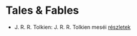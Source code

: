 # Tales & Fables

- J. R. R. Tolkien: J. R. R. Tolkien meséi [részletek](_details/J.%20R.%20R.%20Tolkien.md#id_62)